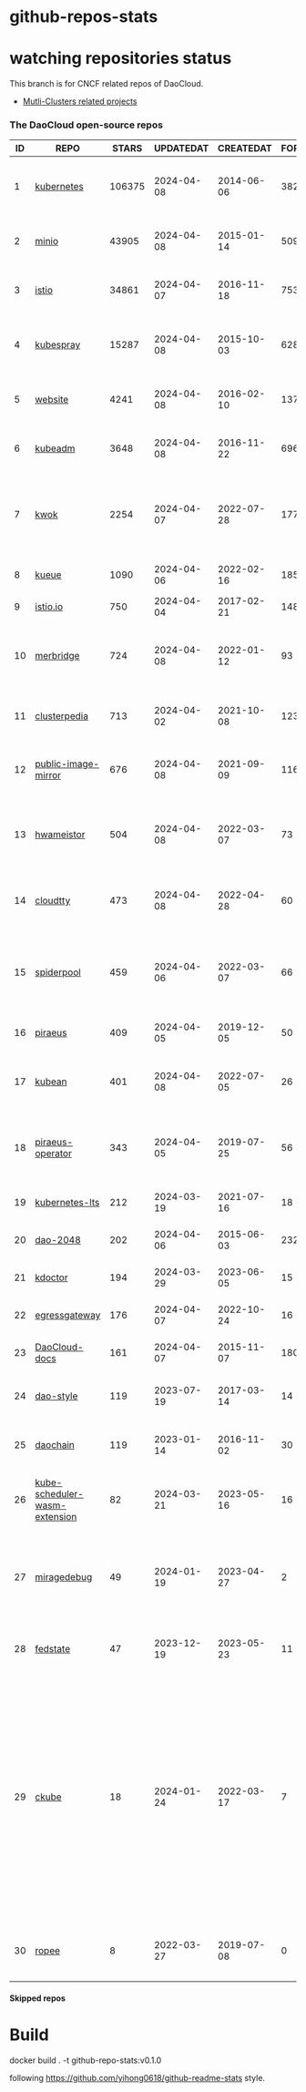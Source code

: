 # github-repos-stats

# watching repositories status

This branch is for CNCF related repos of DaoCloud.
- [Mutli-Clusters related projects](https://github.com/pacoxu/github-repos-stats/tree/multi-clusters)


<!--START_SECTION:github_repos-->
### The DaoCloud open-source repos
| ID |                                               REPO                                                | STARS  | UPDATEDAT  | CREATEDAT  | FORKSCOUNT |                                                                                                                     DESCRIPTIONS                                                                                                                     |
|----|---------------------------------------------------------------------------------------------------|--------|------------|------------|------------|------------------------------------------------------------------------------------------------------------------------------------------------------------------------------------------------------------------------------------------------------|
|  1 | [kubernetes](https://github.com/kubernetes/kubernetes)                                            | 106375 | 2024-04-08 | 2014-06-06 |      38287 | Production-Grade Container Scheduling and Management                                                                                                                                                                                                 |
|  2 | [minio](https://github.com/minio/minio)                                                           |  43905 | 2024-04-08 | 2015-01-14 |       5096 | The Object Store for AI Data Infrastructure                                                                                                                                                                                                          |
|  3 | [istio](https://github.com/istio/istio)                                                           |  34861 | 2024-04-07 | 2016-11-18 |       7538 | Connect, secure, control, and observe services.                                                                                                                                                                                                      |
|  4 | [kubespray](https://github.com/kubernetes-sigs/kubespray)                                         |  15287 | 2024-04-08 | 2015-10-03 |       6281 | Deploy a Production Ready Kubernetes Cluster                                                                                                                                                                                                         |
|  5 | [website](https://github.com/kubernetes/website)                                                  |   4241 | 2024-04-08 | 2016-02-10 |      13747 | Kubernetes website and documentation repo:                                                                                                                                                                                                           |
|  6 | [kubeadm](https://github.com/kubernetes/kubeadm)                                                  |   3648 | 2024-04-08 | 2016-11-22 |        696 | Aggregator for issues filed against kubeadm                                                                                                                                                                                                          |
|  7 | [kwok](https://github.com/kubernetes-sigs/kwok)                                                   |   2254 | 2024-04-07 | 2022-07-28 |        177 | Kubernetes WithOut Kubelet -  Simulates thousands of Nodes and Clusters.                                                                                                                                                                             |
|  8 | [kueue](https://github.com/kubernetes-sigs/kueue)                                                 |   1090 | 2024-04-06 | 2022-02-16 |        185 | Kubernetes-native Job Queueing                                                                                                                                                                                                                       |
|  9 | [istio.io](https://github.com/istio/istio.io)                                                     |    750 | 2024-04-04 | 2017-02-21 |       1480 | Source for the istio.io site                                                                                                                                                                                                                         |
| 10 | [merbridge](https://github.com/merbridge/merbridge)                                               |    724 | 2024-04-08 | 2022-01-12 |         93 | Use eBPF to speed up your Service Mesh like crossing an Einstein-Rosen Bridge.                                                                                                                                                                       |
| 11 | [clusterpedia](https://github.com/clusterpedia-io/clusterpedia)                                   |    713 | 2024-04-02 | 2021-10-08 |        123 | The Encyclopedia of Kubernetes clusters                                                                                                                                                                                                              |
| 12 | [public-image-mirror](https://github.com/DaoCloud/public-image-mirror)                            |    676 | 2024-04-08 | 2021-09-09 |        116 | 很多镜像都在国外。比如 gcr 。国内下载很慢，需要加速。                                                                                                                                                                                                |
| 13 | [hwameistor](https://github.com/hwameistor/hwameistor)                                            |    504 | 2024-04-08 | 2022-03-07 |         73 | Hwameistor is an HA local storage system for cloud-native stateful workloads.                                                                                                                                                                        |
| 14 | [cloudtty](https://github.com/cloudtty/cloudtty)                                                  |    473 | 2024-04-08 | 2022-04-28 |         60 | A Friendly Kubernetes CloudShell (Web Terminal) !                                                                                                                                                                                                    |
| 15 | [spiderpool](https://github.com/spidernet-io/spiderpool)                                          |    459 | 2024-04-06 | 2022-03-07 |         66 | Underlay and RDMA network solution of the Kubernetes, for bare metal, VM and any public cloud                                                                                                                                                        |
| 16 | [piraeus](https://github.com/piraeusdatastore/piraeus)                                            |    409 | 2024-04-05 | 2019-12-05 |         50 | High Available Datastore for Kubernetes                                                                                                                                                                                                              |
| 17 | [kubean](https://github.com/kubean-io/kubean)                                                     |    401 | 2024-04-08 | 2022-07-05 |         26 |  :seedling: Kubernetes lifecycle management operator based on kubespray.                                                                                                                                                                             |
| 18 | [piraeus-operator](https://github.com/piraeusdatastore/piraeus-operator)                          |    343 | 2024-04-05 | 2019-07-25 |         56 | The Piraeus Operator manages LINSTOR clusters in Kubernetes.                                                                                                                                                                                         |
| 19 | [kubernetes-lts](https://github.com/klts-io/kubernetes-lts)                                       |    212 | 2024-03-19 | 2021-07-16 |         18 | Kubernetes LTS(long term support)                                                                                                                                                                                                                    |
| 20 | [dao-2048](https://github.com/DaoCloud/dao-2048)                                                  |    202 | 2024-04-06 | 2015-06-03 |       2329 | 2048 is a number puzzle game.                                                                                                                                                                                                                        |
| 21 | [kdoctor](https://github.com/kdoctor-io/kdoctor)                                                  |    194 | 2024-03-29 | 2023-06-05 |         15 | data plane testing utility of cloud native                                                                                                                                                                                                           |
| 22 | [egressgateway](https://github.com/spidernet-io/egressgateway)                                    |    176 | 2024-04-07 | 2022-10-24 |         16 | Network egress policy for Kubernetes                                                                                                                                                                                                                 |
| 23 | [DaoCloud-docs](https://github.com/DaoCloud/DaoCloud-docs)                                        |    161 | 2024-04-07 | 2015-11-07 |        180 | DaoCloud Enterprise 5.0 Documentation                                                                                                                                                                                                                |
| 24 | [dao-style](https://github.com/DaoCloud/dao-style)                                                |    119 | 2023-07-19 | 2017-03-14 |         14 | 🎉 A high quality component library built on Vue.js 2.0                                                                                                                                                                                              |
| 25 | [daochain](https://github.com/DaoCloud/daochain)                                                  |    119 | 2023-01-14 | 2016-11-02 |         30 | Docker image verification system based on Ethereum                                                                                                                                                                                                   |
| 26 | [kube-scheduler-wasm-extension](https://github.com/kubernetes-sigs/kube-scheduler-wasm-extension) |     82 | 2024-03-21 | 2023-05-16 |         16 | All the things to make the scheduler extendable with wasm.                                                                                                                                                                                           |
| 27 | [miragedebug](https://github.com/miragedebug/miragedebug)                                         |     49 | 2024-01-19 | 2023-04-27 |          2 | MirageDebug: Local remote debugging for Kubernetes apps, enabling fully authentic environment debugging.                                                                                                                                             |
| 28 | [fedstate](https://github.com/fedstate/fedstate)                                                  |     47 | 2023-12-19 | 2023-05-23 |         11 | Federated middleware based on Karmada                                                                                                                                                                                                                |
| 29 | [ckube](https://github.com/DaoCloud/ckube)                                                        |     18 | 2024-01-24 | 2022-03-17 |          7 | Kubernetes APIServer 高性能代理组件，代理 APIServer 的 List 请求，其它类型的请求会直接反向代理到原生 APIServer。 CKube 还额外支持了分页、搜索和索引等功能。 并且，CKube 100% 兼容原生 kubectl 和 kube client sdk，只需要简单的配置即可实现全局替换。 |
| 30 | [ropee](https://github.com/DaoCloud/ropee)                                                        |      8 | 2022-03-27 | 2019-07-08 |          0 | A scalable prometheus remote storage adapter for splunk.                                                                                                                                                                                             |



#### Skipped repos
<!--END_SECTION:github_repos-->

# Build

docker build . -t github-repo-stats:v0.1.0

following https://github.com/yihong0618/github-readme-stats style.
